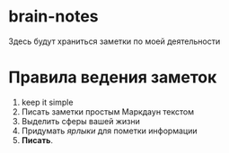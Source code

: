 # brain-notes
Здесь будут храниться заметки по моей деятельности

# Правила ведения заметок
1. keep it simple
2. Писать заметки простым Маркдаун текстом
3. Выделить сферы вашей жизни
4. Придумать _ярлыки_ для пометки информации
5. **Писать**. 

